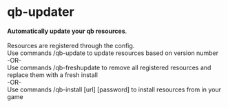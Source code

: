 # qb-updater
<b>Automatically update your qb resources</b>.<br><br>
Resources are registered through the config. <br>
Use commands /qb-update to update resources based on version number
<br> -OR- <br>
Use commands /qb-freshupdate to remove all registered resources and replace them with a fresh install
<br> -OR- <br>
Use commands /qb-install [url] [password] to install resources from in your game

